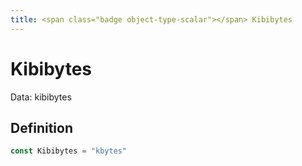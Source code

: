 ```yaml
---
title: <span class="badge object-type-scalar"></span> Kibibytes
---
```

# <span class="badge object-type-scalar"></span> Kibibytes

Data: kibibytes

## Definition

```go
const Kibibytes = "kbytes"
```

